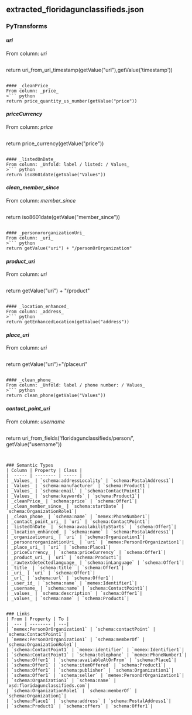 ## extracted_floridagunclassifieds.json

### PyTransforms
#### _uri_
From column: _uri_
>``` python
return uri_from_url_timestamp(getValue("url"),getValue('timestamp'))
```

#### _cleanPrice_
From column: _price_
>``` python
return price_quantity_us_number(getValue("price"))
```

#### _priceCurrency_
From column: _price_
>``` python
return price_currency(getValue("price"))
```

#### _listedOnDate_
From column: _Unfold: label / listed: / Values_
>``` python
return iso8601date(getValue("Values"))
```

#### _clean_member_since_
From column: _member_since_
>``` python
return iso8601date(getValue("member_since"))
```

#### _personororganizationUri_
From column: _uri_
>``` python
return getValue("uri") + "/personOrOrganization"
```

#### _product_uri_
From column: _uri_
>``` python
return getValue("uri") + "/product"
```

#### _location_enhanced_
From column: _address_
>``` python
return getEnhancedLocation(getValue("address"))
```

#### _place_uri_
From column: _uri_
>``` python
return getValue("uri")+"/placeuri"
```

#### _clean_phone_
From column: _Unfold: label / phone number: / Values_
>``` python
return clean_phone(getValue("Values"))
```

#### _contact_point_uri_
From column: _username_
>``` python
return uri_from_fields('floridagunclassifieds/person/', getValue("username"))
```


### Semantic Types
| Column | Property | Class |
|  ----- | -------- | ----- |
| _Values_ | `schema:addressLocality` | `schema:PostalAddress1`|
| _Values_ | `schema:manufacturer` | `schema:Product1`|
| _Values_ | `schema:email` | `schema:ContactPoint1`|
| _Values_ | `schema:keywords` | `schema:Product1`|
| _cleanPrice_ | `schema:price` | `schema:Offer1`|
| _clean_member_since_ | `schema:startDate` | `schema:OrganizationRole1`|
| _clean_phone_ | `schema:name` | `memex:PhoneNumber1`|
| _contact_point_uri_ | `uri` | `schema:ContactPoint1`|
| _listedOnDate_ | `schema:availabilityStarts` | `schema:Offer1`|
| _location_enhanced_ | `schema:name` | `schema:PostalAddress1`|
| _organizationuri_ | `uri` | `schema:Organization1`|
| _personororganizationUri_ | `uri` | `memex:PersonOrOrganization1`|
| _place_uri_ | `uri` | `schema:Place1`|
| _priceCurrency_ | `schema:priceCurrency` | `schema:Offer1`|
| _product_uri_ | `uri` | `schema:Product1`|
| _rawtextdetectedlanguage_ | `schema:inLanguage` | `schema:Offer1`|
| _title_ | `schema:title` | `schema:Offer1`|
| _uri_ | `uri` | `schema:Offer1`|
| _url_ | `schema:url` | `schema:Offer1`|
| _user_id_ | `schema:name` | `memex:Identifier1`|
| _username_ | `schema:name` | `schema:ContactPoint1`|
| _values_ | `schema:description` | `schema:Offer1`|
| _values_ | `schema:name` | `schema:Product1`|


### Links
| From | Property | To |
|  --- | -------- | ---|
| `memex:PersonOrOrganization1` | `schema:contactPoint` | `schema:ContactPoint1`|
| `memex:PersonOrOrganization1` | `schema:memberOf` | `schema:OrganizationRole1`|
| `schema:ContactPoint1` | `memex:identifier` | `memex:Identifier1`|
| `schema:ContactPoint1` | `schema:telephone` | `memex:PhoneNumber1`|
| `schema:Offer1` | `schema:availableAtOrFrom` | `schema:Place1`|
| `schema:Offer1` | `schema:itemOffered` | `schema:Product1`|
| `schema:Offer1` | `schema:publisher` | `schema:Organization1`|
| `schema:Offer1` | `schema:seller` | `memex:PersonOrOrganization1`|
| `schema:Organization1` | `schema:name` | `xsd:floridagunclassifieds.com`|
| `schema:OrganizationRole1` | `schema:memberOf` | `schema:Organization1`|
| `schema:Place1` | `schema:address` | `schema:PostalAddress1`|
| `schema:Product1` | `schema:offers` | `schema:Offer1`|
